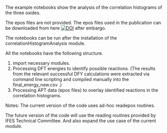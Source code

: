The example notebooks show the analysis of the correlation histograms of the three oxides.

The epos files are not provided. The epos files used in the publication can be downloaded from here [![DOI](https://zenodo.org/badge/DOI/10.5281/zenodo.10677562.svg)](https://doi.org/10.5281/zenodo.10677562) after embargo.

The notebooks can be run after the installation of the correlationHistogramAnalysis module.

All the notebooks have the following structure.
 1. import necessary modules.
 2. Processing DFT energies to identify possible reactions. (The results from the relevant successful DFY calculations were extracted via command line scripting and compiled manually into the final_energy_new.csv .)
 3. Processing APT data (epos files) to overlay identified reactions in the correlation histograms.

 Notes:
 The current version of the code uses ad-hoc readepos routines.

 The future version of the code will use the reading routines provided by IFES Technical Committee. And also expand the use case of the current module.
